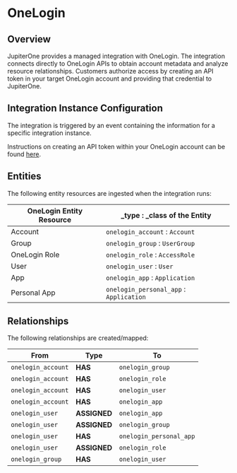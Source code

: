 # OneLogin

## Overview

JupiterOne provides a managed integration with OneLogin. The integration
connects directly to OneLogin APIs to obtain account metadata and analyze
resource relationships. Customers authorize access by creating an API token in
your target OneLogin account and providing that credential to JupiterOne.

## Integration Instance Configuration

The integration is triggered by an event containing the information for a
specific integration instance.

Instructions on creating an API token within your OneLogin account can be found
[here][1].

## Entities

The following entity resources are ingested when the integration runs:

| OneLogin Entity Resource | \_type : \_class of the Entity          |
| ------------------------ | --------------------------------------- |
| Account                  | `onelogin_account` : `Account`          |
| Group                    | `onelogin_group` : `UserGroup`          |
| OneLogin Role            | `onelogin_role` : `AccessRole`          |
| User                     | `onelogin_user` : `User`                |
| App                      | `onelogin_app` : `Application`          |
| Personal App             | `onelogin_personal_app` : `Application` |

## Relationships

The following relationships are created/mapped:

| From               | Type         | To                      |
| ------------------ | ------------ | ----------------------- |
| `onelogin_account` | **HAS**      | `onelogin_group`        |
| `onelogin_account` | **HAS**      | `onelogin_role`         |
| `onelogin_account` | **HAS**      | `onelogin_user`         |
| `onelogin_account` | **HAS**      | `onelogin_app`          |
| `onelogin_user`    | **ASSIGNED** | `onelogin_app`          |
| `onelogin_user`    | **ASSIGNED** | `onelogin_group`        |
| `onelogin_user`    | **HAS**      | `onelogin_personal_app` |
| `onelogin_user`    | **ASSIGNED** | `onelogin_role`         |
| `onelogin_group`   | **HAS**      | `onelogin_user`         |

[1]:
  https://developers.onelogin.com/api-docs/1/getting-started/working-with-api-credentials

